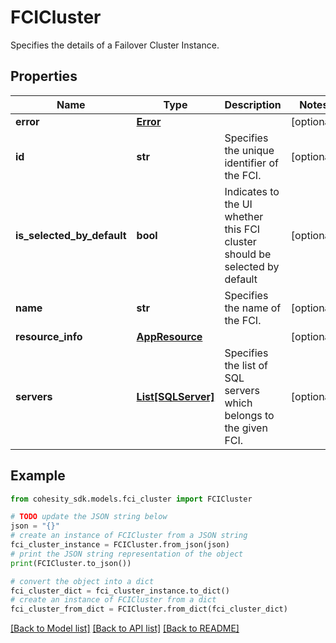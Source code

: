 # FCICluster

Specifies the details of a Failover Cluster Instance.

## Properties

Name | Type | Description | Notes
------------ | ------------- | ------------- | -------------
**error** | [**Error**](Error.md) |  | [optional] 
**id** | **str** | Specifies the unique identifier of the FCI. | [optional] 
**is_selected_by_default** | **bool** | Indicates to the UI whether this FCI cluster should be selected by default | [optional] 
**name** | **str** | Specifies the name of the FCI. | [optional] 
**resource_info** | [**AppResource**](AppResource.md) |  | [optional] 
**servers** | [**List[SQLServer]**](SQLServer.md) | Specifies the list of SQL servers which belongs to the given FCI.  | [optional] 

## Example

```python
from cohesity_sdk.models.fci_cluster import FCICluster

# TODO update the JSON string below
json = "{}"
# create an instance of FCICluster from a JSON string
fci_cluster_instance = FCICluster.from_json(json)
# print the JSON string representation of the object
print(FCICluster.to_json())

# convert the object into a dict
fci_cluster_dict = fci_cluster_instance.to_dict()
# create an instance of FCICluster from a dict
fci_cluster_from_dict = FCICluster.from_dict(fci_cluster_dict)
```
[[Back to Model list]](../README.md#documentation-for-models) [[Back to API list]](../README.md#documentation-for-api-endpoints) [[Back to README]](../README.md)


